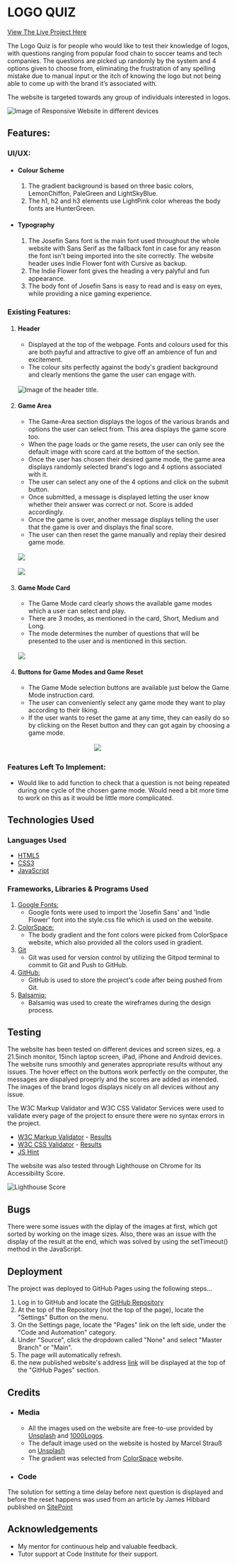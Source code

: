 # LOGO QUIZ

[View The Live Project Here](https://farrukh-ahm.github.io/Logo-Quiz/)

The Logo Quiz is for people who would like to test their knowledge of logos, with questions ranging from popular food chain to soccer teams and tech companies. The questions are picked up randomly by the system and 4 options given to choose from, eliminating the frustration of any spelling mistake due to manual input or the itch of knowing the logo but not being able to come up with the brand it’s associated with.

The website is targeted towards any group of individuals interested in logos. 


![Image of Responsive Website in different devices](./assets/readme-file-images/responsive-web.PNG)

## Features:

   ### UI/UX:

   - #### Colour Scheme
      1. The gradient background is based on three basic colors, LemonChiffon, PaleGreen and LightSkyBlue.
      2. The h1, h2 and h3 elements use LightPink color whereas the body fonts are HunterGreen.

   - #### Typography
      1.  The Josefin Sans font is the main font used throughout the whole website with Sans Serif as the fallback font in case for any reason the font isn't being imported into the site correctly. The website header uses Indie Flower font with Cursive as backup.
      2. The Indie Flower font gives the heading a very palyful and fun appearance.
      3. The body font of Josefin Sans is easy to read and is easy on eyes, while providing a nice gaming experience. 
   
   ### Existing Features:

   1. #### Header
    
       -   Displayed at the top of the webpage. Fonts and colours used for this are both payful and attractive to give off an ambience of fun and excitement.
       -   The colour sits perfectly against the body's gradient background and clearly mentions the game the user can engage with.

        <br>
        <img src="./assets/readme-file-images/header.PNG" alt="Image of the header title.">
        <br>

   2. #### Game Area
    
       - The Game-Area section displays the logos of the various brands and options the user can select from. This area displays the game score too.
       - When the page loads or the game resets, the user can only see the default image with score card at the bottom of the section.
       - Once the user has chosen their desired game mode, the game area displays randomly selected brand's logo and 4 options associated with it.
       - The user can select any one of the 4 options and click on the submit button.
       - Once submitted, a message is displayed letting the user know whether their answer was correct or not. Score is added accordingly.
       - Once the game is over, another message displays telling the user that the game is over and displays the final score.
       - The user can then reset the game manually and replay their desired game mode.

        <br>
        <img src="./assets/readme-file-images/Game-Area-1.PNG">
        <br>
        <br>
        <img src="./assets/readme-file-images/Game-area-2.PNG">
        <br>

   3. #### Game Mode Card

        - The Game Mode card clearly shows the available game modes which a user can select and play.
        - There are 3 modes, as mentioned in the card, Short, Medium and Long.
        - The mode determines the number of questions that will be presented to the user and is mentioned in this section.

        <br>
        <img src="./assets/readme-file-images/Game-Modes.PNG">
        <br>

   4. #### Buttons for Game Modes and Game Reset

        - The Game Mode selection buttons are available just below the Game Mode instruction card.
        - The user can conveniently select any game mode they want to play according to their liking.
        - If the user wants to reset the game at any time, they can easily do so by clicking on the Reset button and they can got again by choosing a game mode.
        <br>
        &emsp;&emsp;&emsp;&emsp;&emsp;&emsp;&emsp;&emsp;&emsp;&emsp;&emsp;&emsp;  <img src="./assets/readme-file-images/game-modes-and-reset.PNG">
        <br>
    
   ### Features Left To Implement:
- Would like to add function to check that a question is not being repeated during one cycle of the chosen game mode. Would need a bit more time to work on this as it would be little more complicated. 


## Technologies Used

### Languages Used

-   [HTML5](https://en.wikipedia.org/wiki/HTML5)
-   [CSS3](https://en.wikipedia.org/wiki/Cascading_Style_Sheets)
-   [JavaScript](https://en.wikipedia.org/wiki/JavaScript)

### Frameworks, Libraries & Programs Used

1. [Google Fonts:](https://fonts.google.com/)
    - Google fonts were used to import the 'Josefin Sans' and 'Indie Flower' font into the style.css file which is used on the website.
2. [ColorSpace:](https://mycolor.space/)
    - The body gradient and the font colors were picked from ColorSpace website, which also provided all the colors used in gradient.
3. [Git](https://git-scm.com/)
    - Git was used for version control by utilizing the Gitpod terminal to commit to Git and Push to GitHub.
4. [GitHub:](https://github.com/)
    - GitHub is used to store the project's code after being pushed from Git.
5. [Balsamiq:](https://balsamiq.com/)
    - Balsamiq was used to create the wireframes during the design process.

## Testing
The website has been tested on different devices and screen sizes, eg. a 21.5inch monitor, 15inch laptop screen, iPad, iPhone and Android devices. The website runs smoothly and generates appropriate results without any issues. The hover effect on the buttons work perfectly on the computer, the messages are dispalyed proeprly and the scores are added as intended. The images of the brand logos displays nicely on all devices without any issue.

The W3C Markup Validator and W3C CSS Validator Services were used to validate every page of the project to ensure there were no syntax errors in the project.

-   [W3C Markup Validator](https://validator.w3.org/#validate_by_input) - [Results](https://validator.w3.org/nu/?doc=https%3A%2F%2Ffarrukh-ahm.github.io%2FLogo-Quiz%2F)
-   [W3C CSS Validator](https://jigsaw.w3.org/css-validator/#validate_by_input) - [Results](https://jigsaw.w3.org/css-validator/validator?uri=https%3A%2F%2Ffarrukh-ahm.github.io%2FLogo-Quiz%2F&profile=css3svg&usermedium=all&warning=1&vextwarning=&lang=en)
-   [JS Hint](https://jshint.com/)

The website was also tested through Lighthouse on Chrome for its Accessibility Score.<br>

![Lighthouse Score](./assets/readme-file-images/lighthouse.PNG)

## Bugs
There were some issues with the diplay of the images at first, which got sorted by working on the image sizes. Also, there was an issue with the display of the result at the end, which was solved by using the setTimeout() method in the JavaScript.

## Deployment
The project was deployed to GitHub Pages using the following steps...

1. Log in to GitHub and locate the [GitHub Repository](https://github.com/farrukh-ahm/logo-quiz.git)
2. At the top of the Repository (not the top of the page), locate the "Settings" Button on the menu.
3. On the Settings page, locate the "Pages" link on the left side, under the "Code and Automation" category. 
4. Under "Source", click the dropdown called "None" and select "Master Branch" or "Main".
5. The page will automatically refresh.
6. the new published website's address [link](https://farrukh-ahm.github.io/logo-quiz/) will be displayed at the top of the "GitHub Pages" section.

## Credits

* ### Media

    - All the images used on the website are free-to-use provided by [Unsplash](https://unsplash.com/) and [1000Logos](https://1000logos.net/).
    - The default image used on the website is hosted by Marcel Strauß on [Unsplash](https://unsplash.com/)
    - The gradient was selected from [ColorSpace](https://mycolor.space/gradient3) website.

* ### Code

The solution for setting a time delay before next question is displayed and before the reset happens was used from an article by James Hibbard published on [SitePoint](https://www.sitepoint.com/delay-sleep-pause-wait/) 

## Acknowledgements

- My mentor for continuous help and valuable feedback.
- Tutor support at Code Institute for their support.
